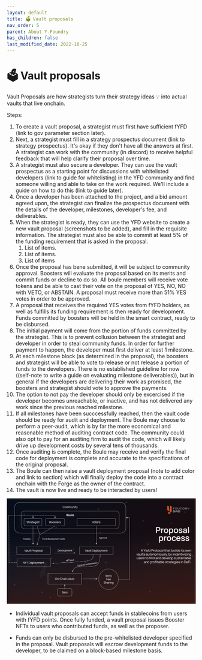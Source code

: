 ```yaml
---
layout: default
title: 🗳 Vault proposals
nav_order: 5
parent: About Y-Foundry
has_children: false
last_modified_date: 2022-10-25
---
```


# 🗳 Vault proposals

Vault Proposals are how strategists turn their strategy ideas 💡 into actual vaults that live onchain.

Steps:

1. To create a vault proposal, a strategist must first have sufficient fYFD (link to gov parameter section later). 
2. Next, a strategist must fill in a strategy prospectus document (link to strategy prospectus). It's okay if they don't have all the answers at first. A strategist can work with the community (in discord) to receive helpful feedback that will help clarify their proposal over time.
3. A strategist must also secure a developer. They can use the vault prospectus as a starting point for discussions with whitelisted developers (link to guide for whitelisting) in the YFD community and find someone willing and able to take on the work required. We'll include a guide on how to do this (link to guide later).
4. Once a developer has been attached to the project, and a bid amount agreed upon, the strategist can finalize the prospectus document with the details of the developer, milestones, developer's fee, and deliverables.
5. When the strategist is ready, they can use the YFD website to create a new vault proposal (screenshots to be added), and fill in the requisite information. The strategist must also be able to commit at least 5% of the funding requirement that is asked in the proposal. 
    1. List of items.
    2. List of items.
    3. List of items
6. Once the proposal has bene submitted, it will be subject to community approval. Boosters will evaluate the proposal based on its merits and commit funds or decline to do so. All boule members will receive vote tokens and be able to cast their vote on the proposal of YES, NO, NO with VETO, or ABSTAIN. A proposal must receive more than 51% YES votes in order to be approved.
7. A proposal that receives the required YES votes from fYFD holders, as well as fulfills its funding requirement is then ready for development. Funds committed by boosters will be held in the smart contract, ready to be disbursed. 
8. The initial payment will come from the portion of funds committed by the strategist. This is to prevent collusion between the strategist and developer in order to steal community funds. In order for further payment to happen, the developer must first deliver at least 1 milestone.
9. At each milestone block (as determined in the proposal), the boosters and strategist will be able to vote to release or not release a portion of funds to the developers. There is no established guideline for now ((self-note to write a guide on evaluating milestone deliverables)), but in general if the developers are delivering their work as promised, the boosters and strategist should vote to approve the payments.
10. The option to not pay the developer should only be excercised if the developer becomes unreachable, or inactive, and has not delivered any work since the previous reached milestone.
11. If all milestones have been succcessfully reached, then the vault code should be ready for audit and deployment. The Boule may choose to perform a peer-audit, which is by far the more economical and reasonable method of auditing contract code. The community could also opt to pay for an auditing firm to audit the code, which will likely drive up development costs by several tens of thousands.
12. Once auditing is complete, the Boule may receive and verify the final code for deployment is complete and accurate to the specifications of the original proposal.
13. The Boule can then raise a vault deployment proposal (note to add color and link to section) which will finally deploy the code into a contract onchain with the Forge as the owner of the contract.
14. The vault is now live and ready to be interacted by users!


![Vault Proposal Process](/assets/images/learn/about/proposal-vault.png)

* Individual vault proposals can accept funds in stablecoins from users with fYFD points.
Once fully funded, a vault proposal issues Booster NFTs to users who contributed funds, as well as the proposer.

* Funds can only be disbursed to the pre-whitelisted developer specified in the proposal.
Vault proposals will escrow development funds to the developer, to be claimed on a block-based milestone basis.

